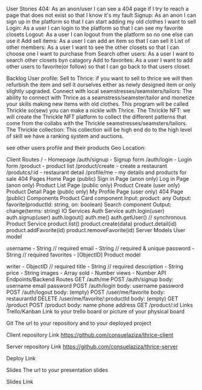 User Stories
404: As an anon/user I can see a 404 page if I try to reach a page that does not exist so that I know it's my fault
Signup: As an anon I can sign up in the platform so that I can start adding my old clothes I want to sell
Login: As a user I can login to the platform so that I can see my favorite closets
Logout: As a user I can logout from the platform so no one else can use it
Add sell items: As a user I can add an item so that I can sell it
List of other members: As a user I want to see the other closets so that I can choose one I want to purchase from
Search other users: As a user I want to search other closets byn catagory 
Add to favorites: As a user I want to add other users to favorite(or follow) so that I can go back to that users closet.


Backlog
User profile:
Sell to Thrice: if you want to sell to thrice we will then refurbish the item and sell it ourselves either as newly designed item or only slightly upgraded.
Connect with local seamstresses/seamsters/tailors: The ability to connect with Thrice as a seamstress/seamster/tailor and monetize your skills making new items with old clothes. This program will be called Thrickle so(sew) you can make a nickle with Thrice.
The Thrickle NFT: we will create the Thrickle NFT platform to collect the different patterns that come from the collabs with the Thrickle seamstresses/seamsters/tailors. 
The Thrickle collection: This collection will be high end do to the high level of skill we have a ranking system and auctions.

see other users profile and their products
Geo Location:

Client
Routes
/ - Homepage
/auth/signup - Signup form
/auth/login - Login form
/product - product list
/product/create - create a restaurant
/produtcs/:id - restaurant detail
/profile/me - my details and products for sale
404
Pages
Home Page (public)
Sign in Page (anon only)
Log in Page (anon only)
Product List Page (public only)
Product Create (user only)
Product Detail Page (public only)
My Profile Page (user only)
404 Page (public)
Components
Product Card component
Input: product: any
Output: favorite(productId: string, on: boolean)
Search component
Output: change(terms: string)
IO
Services
Auth Service
auth.login(user)
auth.signup(user)
auth.logout()
auth.me()
auth.getUser() // synchronous
Product Service
product.list()
product.create(data)
product.detail(id)
product.addFavorite(id)
product.removeFavorite(id)
Server
Models
User model

username - String // required
email - String // required & unique
password - String // required
favorites - [ObjectID<Restaurant>]
Product model

writer - ObjectID<User> // required
title - String // required
description - String
price - String
images - Array
sold - Number
views - Number
API Endpoints/Backend Routes
GET /auth/me
POST /auth/signup
body:
username
email
password
POST /auth/login
body:
username
password
POST /auth/logout
body: (empty)
POST /user/me/favorite
body:
restaurantId
DELETE /user/me/favorite/:productId
body: (empty)
GET /product
POST /product
body:
name
phone
address
GET /product/:id
Links
Trello/Kanban
Link to your trello board or picture of your physical board

Git
The url to your repository and to your deployed project

Client repository Link 
https://github.com/consuelaziza/thrice-client

Server repository Link
https://github.com/consuelaziza/thrice-server

Deploy Link

Slides
The url to your presentation slides

Slides Link